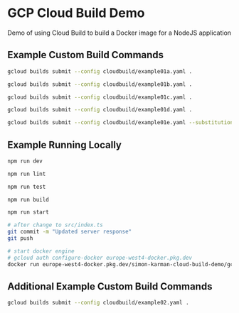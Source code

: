 # GCP Cloud Build Demo
Demo of using Cloud Build to build a Docker image for a NodeJS application

## Example Custom Build Commands
```bash
gcloud builds submit --config cloudbuild/example01a.yaml .
```
```bash
gcloud builds submit --config cloudbuild/example01b.yaml .
```
```bash
gcloud builds submit --config cloudbuild/example01c.yaml .
```
```bash
gcloud builds submit --config cloudbuild/example01d.yaml .
```
```bash
gcloud builds submit --config cloudbuild/example01e.yaml --substitutions=_HELLO="world" .
```

## Example Running Locally
```bash
npm run dev
```
```bash
npm run lint
```
```bash
npm run test
```
```bash
npm run build
```
```bash
npm run start
```
```bash
# after change to src/index.ts
git commit -m "Updated server response"
git push
```
```bash
# start docker engine
# gcloud auth configure-docker europe-west4-docker.pkg.dev
docker run europe-west4-docker.pkg.dev/simon-karman-cloud-build-demo/gcp-cloud-build-demo/server
```

## Additional Example Custom Build Commands
```bash
gcloud builds submit --config cloudbuild/example02.yaml .
```
